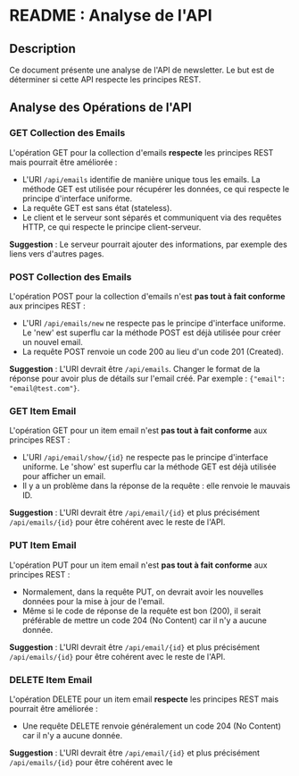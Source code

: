 # README : Analyse de l'API

## Description
Ce document présente une analyse de l'API de newsletter. Le but est de déterminer si cette API respecte les principes REST.

## Analyse des Opérations de l'API

### GET Collection des Emails

L'opération GET pour la collection d'emails  **respecte** les principes REST mais pourrait être améliorée :

- L'URI `/api/emails` identifie de manière unique tous les emails. La méthode GET est utilisée pour récupérer les données, ce qui respecte le principe d'interface uniforme.
- La requête GET est sans état (stateless).
- Le client et le serveur sont séparés et communiquent via des requêtes HTTP, ce qui respecte le principe client-serveur.

**Suggestion** : Le serveur pourrait ajouter des informations, par exemple des liens vers d'autres pages.

### POST Collection des Emails

L'opération POST pour la collection d'emails n'est **pas tout à fait conforme** aux principes REST :

- L'URI `/api/emails/new` ne respecte pas le principe d'interface uniforme. Le 'new' est superflu car la méthode POST est déjà utilisée pour créer un nouvel email.
- La requête POST renvoie un code 200 au lieu d'un code 201 (Created).

**Suggestion** : L'URI devrait être `/api/emails`. Changer le format de la réponse pour avoir plus de détails sur l'email créé. Par exemple : `{"email": "email@test.com"}`.

### GET Item Email

L'opération GET pour un item email n'est **pas tout à fait conforme** aux principes REST :

- L'URI `/api/email/show/{id}` ne respecte pas le principe d'interface uniforme. Le 'show' est superflu car la méthode GET est déjà utilisée pour afficher un email.
- Il y a un problème dans la réponse de la requête : elle renvoie le mauvais ID.

**Suggestion** : L'URI devrait être `/api/email/{id}` et plus précisément `/api/emails/{id}` pour être cohérent avec le reste de l'API.

### PUT Item Email

L'opération PUT pour un item email n'est **pas tout à fait conforme** aux principes REST :

- Normalement, dans la requête PUT, on devrait avoir les nouvelles données pour la mise à jour de l'email.
- Même si le code de réponse de la requête est bon (200), il serait préférable de mettre un code 204 (No Content) car il n'y a aucune donnée.

**Suggestion** : L'URI devrait être `/api/email/{id}` et plus précisément `/api/emails/{id}` pour être cohérent avec le reste de l'API.

### DELETE Item Email

L'opération DELETE pour un item email  **respecte** les principes REST mais pourrait être améliorée :

- Une requête DELETE renvoie généralement un code 204 (No Content) car il n'y a aucune donnée.

**Suggestion** : L'URI devrait être `/api/email/{id}` et plus précisément `/api/emails/{id}` pour être cohérent avec le
